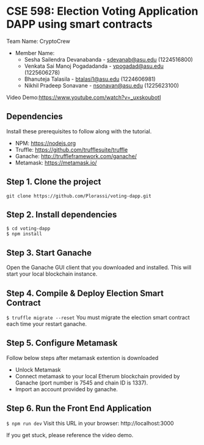 # CSE 598: Election Voting Application DAPP using smart contracts

Team Name: CryptoCrew

- Member Name:
  - Sesha Sailendra Devanabanda - sdevanab@asu.edu (1224516800)
  - Venkata Sai Manoj Pogadadanda - vpogadad@asu.edu (1225606278)
  - Bhanuteja Talasila - btalasi1@asu.edu (1224606981)
  - Nikhil Pradeep Sonavane - nsonavan@asu.edu (1225623100)

Video Demo:https://www.youtube.com/watch?v=_uxskoubotI

## Dependencies

Install these prerequisites to follow along with the tutorial.

- NPM: https://nodejs.org
- Truffle: https://github.com/trufflesuite/truffle
- Ganache: http://truffleframework.com/ganache/
- Metamask: https://metamask.io/

## Step 1. Clone the project

`git clone https://github.com/Plorassi/voting-dapp.git`

## Step 2. Install dependencies

```
$ cd voting-dapp
$ npm install
```

## Step 3. Start Ganache

Open the Ganache GUI client that you downloaded and installed. This will start your local blockchain instance.

## Step 4. Compile & Deploy Election Smart Contract

`$ truffle migrate --reset`
You must migrate the election smart contract each time your restart ganache.

## Step 5. Configure Metamask

Follow below steps after metamask extention is downloaded

- Unlock Metamask
- Connect metamask to your local Etherum blockchain provided by Ganache (port number is 7545 and chain ID is 1337).
- Import an account provided by ganache.

## Step 6. Run the Front End Application

`$ npm run dev`
Visit this URL in your browser: http://localhost:3000

If you get stuck, please reference the video demo.
